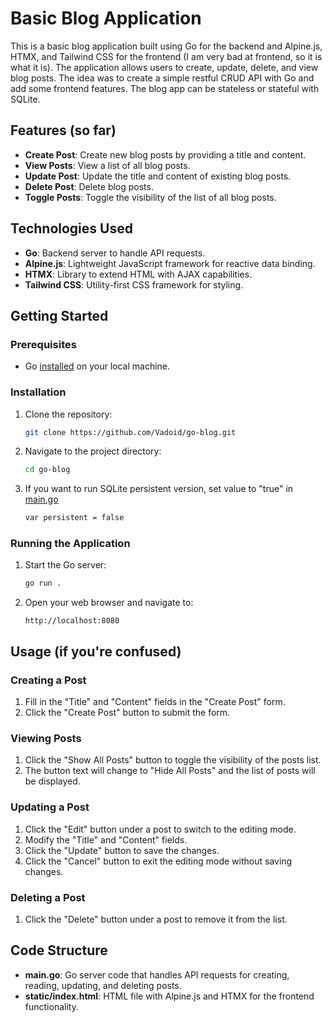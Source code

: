 # Basic Blog Application

This is a basic blog application built using Go for the backend and Alpine.js, HTMX, and Tailwind CSS for the frontend (I am very bad at frontend, so it is what it is).
The application allows users to create, update, delete, and view blog posts. 
The idea was to create a simple restful CRUD API with Go and add some frontend features. The blog app can be stateless or stateful with SQLite.


## Features (so far)

- **Create Post**: Create new blog posts by providing a title and content.
- **View Posts**: View a list of all blog posts.
- **Update Post**: Update the title and content of existing blog posts.
- **Delete Post**: Delete blog posts.
- **Toggle Posts**: Toggle the visibility of the list of all blog posts.

## Technologies Used

- **Go**: Backend server to handle API requests.
- **Alpine.js**: Lightweight JavaScript framework for reactive data binding.
- **HTMX**: Library to extend HTML with AJAX capabilities.
- **Tailwind CSS**: Utility-first CSS framework for styling.

## Getting Started

### Prerequisites

- Go [installed](https://go.dev/doc/install) on your local machine.

### Installation

1. Clone the repository:
    ```sh
    git clone https://github.com/Vadoid/go-blog.git
    ```
2. Navigate to the project directory:
    ```sh
    cd go-blog
    ```
3. If you want to run SQLite persistent version, set value to "true" in [main.go](./main.go)
    ```sh
    var persistent = false 
    ```

### Running the Application

1. Start the Go server:
    ```sh
    go run .
    ```
2. Open your web browser and navigate to:
    ```
    http://localhost:8080
    ```

## Usage (if you're confused)

### Creating a Post

1. Fill in the "Title" and "Content" fields in the "Create Post" form.
2. Click the "Create Post" button to submit the form.

### Viewing Posts

1. Click the "Show All Posts" button to toggle the visibility of the posts list.
2. The button text will change to "Hide All Posts" and the list of posts will be displayed.

### Updating a Post

1. Click the "Edit" button under a post to switch to the editing mode.
2. Modify the "Title" and "Content" fields.
3. Click the "Update" button to save the changes.
4. Click the "Cancel" button to exit the editing mode without saving changes.

### Deleting a Post

1. Click the "Delete" button under a post to remove it from the list.

## Code Structure

- **main.go**: Go server code that handles API requests for creating, reading, updating, and deleting posts.
- **static/index.html**: HTML file with Alpine.js and HTMX for the frontend functionality.




